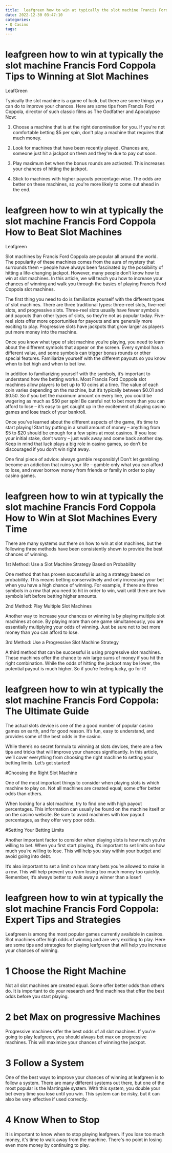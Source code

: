 ```yaml
---
title:  leafgreen how to win at typically the slot machine Francis Ford Coppola Tips to Winning at Slot Machines
date: 2022-12-30 03:47:10
categories:
- Q Casino
tags:
---
```



#   leafgreen how to win at typically the slot machine Francis Ford Coppola Tips to Winning at Slot Machines

LeafGreen

Typically the slot machine is a game of luck, but there are some things you can do to improve your chances. Here are some tips from Francis Ford Coppola, director of such classic films as The Godfather and Apocalypse Now:

1. Choose a machine that is at the right denomination for you. If you're not comfortable betting $5 per spin, don't play a machine that requires that much money.

2. Look for machines that have been recently played. Chances are, someone just hit a jackpot on them and they're due to pay out soon.

3. Play maximum bet when the bonus rounds are activated. This increases your chances of hitting the jackpot.

4. Stick to machines with higher payouts percentage-wise. The odds are better on these machines, so you're more likely to come out ahead in the end.

#   leafgreen how to win at typically the slot machine Francis Ford Coppola How to Beat Slot Machines

Leafgreen 

Slot machines by Francis Ford Coppola are popular all around the world. The popularity of these machines comes from the aura of mystery that surrounds them – people have always been fascinated by the possibility of hitting a life-changing jackpot. However, many people don’t know how to win at slot machines. In this article, we will teach you how to increase your chances of winning and walk you through the basics of playing Francis Ford Coppola slot machines.

The first thing you need to do is familiarize yourself with the different types of slot machines. There are three traditional types: three-reel slots, five-reel slots, and progressive slots. Three-reel slots usually have fewer symbols and payouts than other types of slots, so they’re not as popular today. Five-reel slots offer more opportunities for payouts and are generally more exciting to play. Progressive slots have jackpots that grow larger as players put more money into the machine.

Once you know what type of slot machine you’re playing, you need to learn about the different symbols that appear on the screen. Every symbol has a different value, and some symbols can trigger bonus rounds or other special features. Familiarize yourself with the different payouts so you know when to bet high and when to bet low.

In addition to familiarizing yourself with the symbols, it’s important to understand how the betting works. Most Francis Ford Coppola slot machines allow players to bet up to 10 coins at a time. The value of each coin varies depending on the machine, but it’s typically between $0.01 and $0.50. So if you bet the maximum amount on every line, you could be wagering as much as $50 per spin! Be careful not to bet more than you can afford to lose – it’s easy to get caught up in the excitement of playing casino games and lose track of your bankroll.

Once you’ve learned about the different aspects of the game, it’s time to start playing! Start by putting in a small amount of money – anything from $5 to $20 should be enough for a few spins at most casinos. If you lose your initial stake, don’t worry – just walk away and come back another day. Keep in mind that luck plays a big role in casino games, so don’t be discouraged if you don’t win right away.

One final piece of advice: always gamble responsibly! Don’t let gambling become an addiction that ruins your life – gamble only what you can afford to lose, and never borrow money from friends or family in order to play casino games.

#   leafgreen how to win at typically the slot machine Francis Ford Coppola How to Win at Slot Machines Every Time

There are many systems out there on how to win at slot machines, but the following three methods have been consistently shown to provide the best chances of winning.

1st Method: Use a Slot Machine Strategy Based on Probability

One method that has proven successful is using a strategy based on probability. This means betting conservatively and only increasing your bet when you have a high chance of winning. For example, if there are three symbols in a row that you need to hit in order to win, wait until there are two symbols left before betting higher amounts.

2nd Method: Play Multiple Slot Machines

Another way to increase your chances or winning is by playing multiple slot machines at once. By playing more than one game simultaneously, you are essentially multiplying your odds of winning. Just be sure not to bet more money than you can afford to lose.

3rd Method: Use a Progressive Slot Machine Strategy

A third method that can be successful is using progressive slot machines. These machines offer the chance to win large sums of money if you hit the right combination. While the odds of hitting the jackpot may be lower, the potential payout is much higher. So if you’re feeling lucky, go for it!

#   leafgreen how to win at typically the slot machine Francis Ford Coppola: The Ultimate Guide

The actual slots device is one of the a good number of popular casino games on earth, and for good reason. It’s fun, easy to understand, and provides some of the best odds in the casino.

While there’s no secret formula to winning at slots devices, there are a few tips and tricks that will improve your chances significantly. In this article, we’ll cover everything from choosing the right machine to setting your betting limits. Let’s get started!

#Choosing the Right Slot Machine

One of the most important things to consider when playing slots is which machine to play on. Not all machines are created equal; some offer better odds than others.

When looking for a slot machine, try to find one with high payout percentages. This information can usually be found on the machine itself or on the casino website. Be sure to avoid machines with low payout percentages, as they offer very poor odds.

#Setting Your Betting Limits

Another important factor to consider when playing slots is how much you’re willing to bet. When you first start playing, it’s important to set limits on how much you’re willing to lose. This will help you stay within your budget and avoid going into debt.

It’s also important to set a limit on how many bets you’re allowed to make in a row. This will help prevent you from losing too much money too quickly. Remember, it’s always better to walk away a winner than a loser!

#   leafgreen how to win at typically the slot machine Francis Ford Coppola: Expert Tips and Strategies

Leafgreen is among the most popular games currently available in casinos. Slot machines offer high odds of winning and are very exciting to play. Here are some tips and strategies for playing leafgreen that will help you increase your chances of winning.

# 1  Choose the Right Machine

Not all slot machines are created equal. Some offer better odds than others do. It is important to do your research and find machines that offer the best odds before you start playing.

# 2  bet Max on progressive Machines

Progressive machines offer the best odds of all slot machines. If you're going to play leafgreen, you should always bet max on progressive machines. This will maximize your chances of winning the jackpot.

# 3  Follow a System

One of the best ways to improve your chances of winning at leafgreen is to follow a system. There are many different systems out there, but one of the most popular is the Martingale system. With this system, you double your bet every time you lose until you win. This system can be risky, but it can also be very effective if used correctly.

# 4  Know When to Stop

It is important to know when to stop playing leafgreen. If you lose too much money, it's time to walk away from the machine. There's no point in losing even more money by continuing to play.